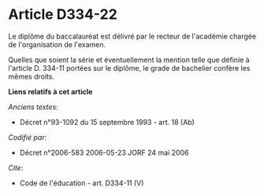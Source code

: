# Article D334-22

Le diplôme du baccalauréat est délivré par le recteur de l'académie chargée de l'organisation de l'examen. 

Quelles que soient la série et éventuellement la mention telle que définie à l'article D. 334-11 portées sur le diplôme, le
grade de bachelier confère les mêmes droits.

**Liens relatifs à cet article**

_Anciens textes_:

  - Décret n°93-1092 du 15 septembre 1993 - art. 18 (Ab)

_Codifié par_:

  - Décret n°2006-583 2006-05-23 JORF 24 mai 2006

_Cite_:

  - Code de l'éducation - art. D334-11 (V)
